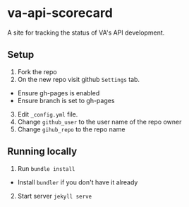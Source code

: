 # va-api-scorecard

A site for tracking the status of VA's API development.

## Setup

1. Fork the repo
2. On the new repo visit github `Settings` tab.
  - Ensure gh-pages is enabled
  - Ensure branch is set to gh-pages
3. Edit `_config.yml` file.
4. Change `github_user` to the user name of the repo owner
5. Change `gihub_repo` to the repo name

## Running locally

1. Run `bundle install`
  - Install `bundler` if you don't have it already
2. Start server `jekyll serve`
